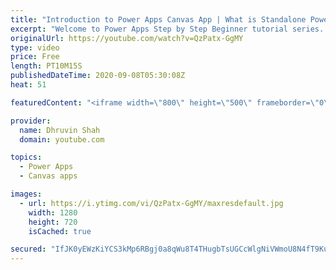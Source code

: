 ```yaml
---
title: "Introduction to Power Apps Canvas App | What is Standalone Power Apps Canvas App?"
excerpt: "Welcome to Power Apps Step by Step Beginner tutorial series. My self Dhruvin Shah you are watching fourth part of the Power Apps Beginner Series. During this chapter, we will talk about Standalone Power Apps Canvas App in detail.   We can easily customize the SharePoint list form using Power Apps. We"
originalUrl: https://youtube.com/watch?v=QzPatx-GgMY
type: video
price: Free
length: PT10M15S
publishedDateTime: 2020-09-08T05:30:08Z
heat: 51

featuredContent: "<iframe width=\"800\" height=\"500\" frameborder=\"0\" src=\"https://www.youtube.com/embed/QzPatx-GgMY\" allow=\"accelerometer; autoplay; encrypted-media; gyroscope; picture-in-picture\" allowfullscreen></iframe>"

provider:
  name: Dhruvin Shah
  domain: youtube.com

topics:
  - Power Apps
  - Canvas apps

images:
  - url: https://i.ytimg.com/vi/QzPatx-GgMY/maxresdefault.jpg
    width: 1280
    height: 720
    isCached: true

secured: "IfJK0yEWzKiYCS3kMp6RBgj0a8qWu8T4THugbTsUGCcWlgNiVWmoU8N4fT9KujO3xq2bGVpO9+U9+RbwUZzruf2U3ppsjOR7h3etQE+vE+ESK1Ln7lEF2Zj8t7RXC/jkthzO3bHC8npycScen+FItFn1tYywA2rGKmijGW5GrleZlLBOgpYUjQmqnWGPJvyTyaffcHpymTg13cEy+YlcdVT/4M39TaINLqddTRWk3Y1FsXrBK8oV4ICtwqFPncZObvqoVBL95iND4ZBDRLbJ80tagUhJENrtBd4EvuaqSpqUNSVUa6awLVhoYLLmkUJQLE0ONfYcLuoKboTgKBhm7jbtsHsU9stvqxZuvAObZQ1udmX9RAkMQlr/LjhY8Lq+yZfW2KnjOEOu5kBNVR/NNw==;XWfF4O1gCZuPcvQG5yuxuA=="
---
```



